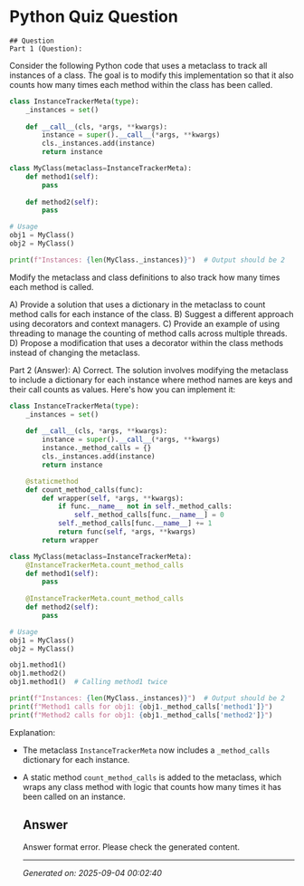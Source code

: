 # Python Quiz Question
    
    ## Question
    Part 1 (Question):
Consider the following Python code that uses a metaclass to track all instances of a class. The goal is to modify this implementation so that it also counts how many times each method within the class has been called.

```python
class InstanceTrackerMeta(type):
    _instances = set()
    
    def __call__(cls, *args, **kwargs):
        instance = super().__call__(*args, **kwargs)
        cls._instances.add(instance)
        return instance

class MyClass(metaclass=InstanceTrackerMeta):
    def method1(self):
        pass
    
    def method2(self):
        pass

# Usage
obj1 = MyClass()
obj2 = MyClass()

print(f"Instances: {len(MyClass._instances)}")  # Output should be 2
```

Modify the metaclass and class definitions to also track how many times each method is called.

A) Provide a solution that uses a dictionary in the metaclass to count method calls for each instance of the class.
B) Suggest a different approach using decorators and context managers.
C) Provide an example of using threading to manage the counting of method calls across multiple threads.
D) Propose a modification that uses a decorator within the class methods instead of changing the metaclass.

Part 2 (Answer):
A) Correct. The solution involves modifying the metaclass to include a dictionary for each instance where method names are keys and their call counts as values. Here's how you can implement it:

```python
class InstanceTrackerMeta(type):
    _instances = set()
    
    def __call__(cls, *args, **kwargs):
        instance = super().__call__(*args, **kwargs)
        instance._method_calls = {}
        cls._instances.add(instance)
        return instance

    @staticmethod
    def count_method_calls(func):
        def wrapper(self, *args, **kwargs):
            if func.__name__ not in self._method_calls:
                self._method_calls[func.__name__] = 0
            self._method_calls[func.__name__] += 1
            return func(self, *args, **kwargs)
        return wrapper

class MyClass(metaclass=InstanceTrackerMeta):
    @InstanceTrackerMeta.count_method_calls
    def method1(self):
        pass
    
    @InstanceTrackerMeta.count_method_calls
    def method2(self):
        pass

# Usage
obj1 = MyClass()
obj2 = MyClass()

obj1.method1()
obj1.method2()
obj1.method1()  # Calling method1 twice

print(f"Instances: {len(MyClass._instances)}")  # Output should be 2
print(f"Method1 calls for obj1: {obj1._method_calls['method1']}")
print(f"Method2 calls for obj1: {obj1._method_calls['method2']}")
```

Explanation:
- The metaclass `InstanceTrackerMeta` now includes a `_method_calls` dictionary for each instance.
- A static method `count_method_calls` is added to the metaclass, which wraps any class method with logic that counts how many times it has been called on an instance.
    
    ## Answer
    Answer format error. Please check the generated content.
    
    ---
    *Generated on: 2025-09-04 00:02:40*
    